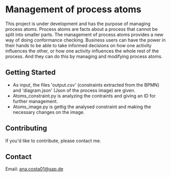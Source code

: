 # Management of process atoms

This project is under development and has the purpose of managing process atoms. Process atoms are facts about a process that cannot be split into smaller parts. The management of process atoms provides a new way of doing conformance checking. 
Business users can have the power in their hands to be able to take informed decisions on how one activity influences the other, or how one activity influences the whole rest of the process. And they can do this by managing and modifying process atoms.

## Getting Started

- As input, the files 'output.csv' (constraints extracted from the BPMN) and 'diagram.json' (Json of the process image) are given.
- Atoms_constraint.py is analyzing the contraints and giving an ID for further management.
- Atoms_image.py is gettig the analysed constraint and making the necessary changes on the image.

## Contributing

If you'd like to contribute, please contact me.

## Contact

Email: ana.costa01@sap.de

